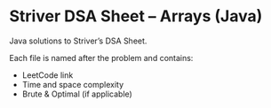 # Striver DSA Sheet – Arrays (Java)

Java solutions to Striver’s DSA Sheet.

Each file is named after the problem and contains:
- LeetCode link
- Time and space complexity
- Brute & Optimal (if applicable)
